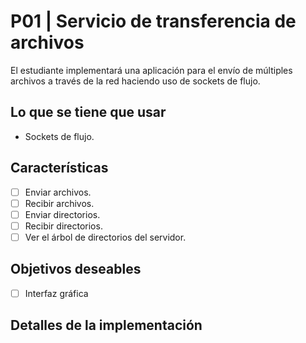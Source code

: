 # P01 | Servicio de transferencia de archivos

El estudiante implementará una aplicación para el envío de múltiples archivos a través de la red haciendo uso de sockets de flujo.

## Lo que se tiene que usar
- Sockets de flujo.

## Características
- [ ]  Enviar archivos.
- [ ]  Recibir archivos.
- [ ]  Enviar directorios.
- [ ]  Recibir directorios.
- [ ]  Ver el árbol de directorios del servidor.

## Objetivos deseables

- [ ]  Interfaz gráfica

## Detalles de la implementación
